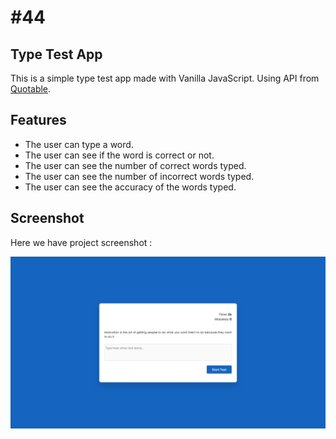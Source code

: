 # #44

## Type Test App
This is a simple type test app made with Vanilla JavaScript. Using API from [Quotable](https://github.com/lukePeavey/quotable).

## Features
- The user can type a word.
- The user can see if the word is correct or not.
- The user can see the number of correct words typed.
- The user can see the number of incorrect words typed.
- The user can see the accuracy of the words typed.

## Screenshot
Here we have project screenshot :

![screenshot](screenshot.jpeg)